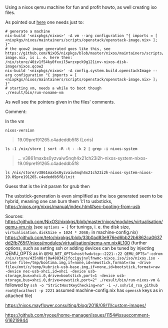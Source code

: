 Using a nixos qemu machine for fun and profit howto, as well creating iso files.

As pointed out [here](https://gist.github.com/tarnacious/f9674436fff0efeb4bb6585c79a3b9ff) one needs just to:

    # generate a machine
    nix-build '<nixpkgs/nixos>' -A vm --arg configuration "{ imports = [ <nixpkgs/nixos/maintainers/scripts/openstack/openstack-image.nix> ]; }"
    # the qcow2 image generated goes like this, see https://github.com/NixOS/nixpkgs/blob/master/nixos/maintainers/scripts/openstack/openstack-image.nix, is i. e. here then: /nix/store/40iv1f54ky0fxxil5wrzxpck9g121inv-nixos-disk-image/nixos.qcow2
    nix-build '<nixpkgs/nixos>' -A config.system.build.openstackImage --arg configuration "{ imports = [ <nixpkgs/nixos/maintainers/scripts/openstack/openstack-image.nix> ]; }"
    # starting vm, needs a while to boot though
    ./result/bin/run-noname-vm  
    
As well see the pointers given in the files' comments.

Comment:  

In the vm  

    nixos-version

> 19.09pre191265.c4adeddb5f8 (Loris)

    ls -1 /nix/store | sort -R -t - -k 2 | grep -i nixos-system

>...
v3861maxbs0yzvaiw5nqh4x21ch23i2h-nixos-system-nixos-19.09pre191265.c4adeddb5f8

    ls /nix/store/v3861maxbs0yzvaiw5nqh4x21ch23i2h-nixos-system-nixos-19.09pre191265.c4adeddb5f8/init

Guess that is the init param for grub then

The usbstick-generation is even simplified as the isos generated seem to be hybrid, meaning one can burn them 1:1 to usbsticks, https://nixos.org/nixos/manual/index.html#sec-booting-from-usb

Sources:  
https://github.com/NixOS/nixpkgs/blob/master/nixos/modules/virtualisation/qemu-vm.nix (see `options = {` for tunings, i. e. the disk size, `virtualisation.diskSize = 1024 * 2048;` in machine-config.nix)  
https://github.com/teto/nixpkgs/blob/33b0ad83e976ed6bb22b6862ca0637dd2fb765f7/nixos/modules/virtualisation/qemu-vm.nix#L100 (further options, such as setting ssh or adding devices can be tuned by injecting QEMU_OPTS as in `QEMU_NET_OPTS=hostfwd=tcp::2221-:22 QEMU_OPTS="-cdrom /nix/store/435n08rj0w488342jfccigyjnvlfnwmc-nixos.iso/iso/nixos.iso -drive file=/tmp/bootima.img,if=none,id=newstick,format=raw -drive file=/mnt/c/temp/kubrick-usb-base.img,if=none,id=bootstick,format=raw -device nec-usb-xhci,id=xhci -device usb-storage,bus=xhci.0,drive=bootstick,port=1 -device usb-storage,bus=xhci.0,drive=newstick,port=2" ./result/bin/run-nixos-vm &` followed by `ssh -o "StrictHostKeyChecking=no" -i ~/.ssh/id_rsa_github root@localhost -p 2221` assumed machine-config.nix has `openssh` keys as in attached file)  

https://nixos.mayflower.consulting/blog/2018/09/11/custom-images/

https://github.com/rycee/home-manager/issues/1154#issuecomment-616219944  